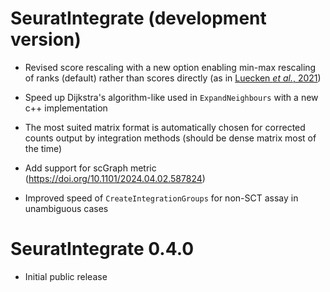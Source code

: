 # SeuratIntegrate (development version)

* Revised score rescaling with a new option enabling min-max rescaling of ranks
(default) rather than scores directly (as in
[Luecken *et al.*, 2021](https://doi.org/10.1038/s41592-021-01336-8))

* Speed up Dijkstra's algorithm-like used in `ExpandNeighbours` with a new c++
implementation

* The most suited matrix format is automatically chosen for corrected counts
output by integration methods (should be dense matrix most of the time)

* Add support for scGraph metric (https://doi.org/10.1101/2024.04.02.587824)

* Improved speed of `CreateIntegrationGroups` for non-SCT assay in unambiguous cases


# SeuratIntegrate 0.4.0

* Initial public release
